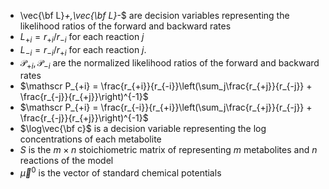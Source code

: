 * \\vec{\bf L}_+,\vec{\bf L}_-$ are decision variables representing the likelihood ratios of the forward and backward rates
* $L_{+i} = r_{+i}/r_{-i}$ for each reaction $j$
* $L_{-i} = r_{-i}/r_{+i}$ for each reaction $j$.
* ${\mathscr P}_{+i},{\mathscr P}_{-i}$ are the normalized likelihood ratios of the forward and backward rates
* $\mathscr P_{+i} = \frac{r_{+i}}{r_{-i}}\left(\sum_j\frac{r_{+j}}{r_{-j}} + \frac{r_{-j}}{r_{+j}}\right)^{-1}$
* $\mathscr P_{+i} = \frac{r_{-i}}{r_{+i}}\left(\sum_j\frac{r_{+j}}{r_{-j}} + \frac{r_{-j}}{r_{+j}}\right)^{-1}$
* $\log\vec{\bf c}$ is a decision variable representing the log concentrations of each metabolite 
*  $S$ is the $m\times n$ stoichiometric matrix of representing $m$ metabolites and $n$ reactions of the model  
*  $\vec{\mu}^0$ is the vector of standard chemical potentials 
